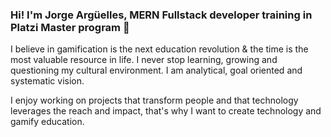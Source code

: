 ### Hi! I'm Jorge Argüelles, MERN Fullstack developer training in Platzi Master program 👋

I believe in gamification is the next education revolution & the time is the most valuable resource in life.
I never stop learning, growing and questioning my cultural environment. I am analytical, goal oriented and systematic vision.

I enjoy working on projects that transform people and that technology leverages the reach and impact, that's why I want to create technology and gamify education.



<!--
**jorgearguellles/jorgearguellles** is a ✨ _special_ ✨ repository because its `README.md` (this file) appears on your GitHub profile.

Here are some ideas to get you started:

- 🔭 I’m currently working on ...
- 🌱 I’m currently learning ...
- 👯 I’m looking to collaborate on ...
- 🤔 I’m looking for help with ...
- 💬 Ask me about ...
- 📫 How to reach me: ...
- 😄 Pronouns: ...
- ⚡ Fun fact: ...
-->
